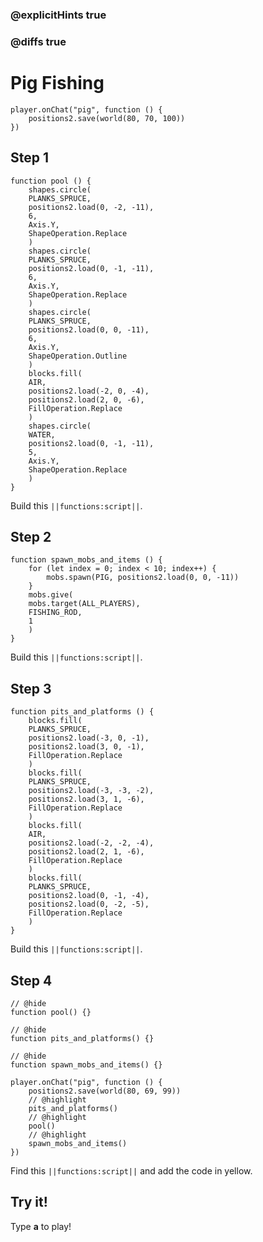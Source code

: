 ### @explicitHints true

### @diffs true

# Pig Fishing



```template
player.onChat("pig", function () {
    positions2.save(world(80, 70, 100))
})

```

## Step 1

```blocks
function pool () {
    shapes.circle(
    PLANKS_SPRUCE,
    positions2.load(0, -2, -11),
    6,
    Axis.Y,
    ShapeOperation.Replace
    )
    shapes.circle(
    PLANKS_SPRUCE,
    positions2.load(0, -1, -11),
    6,
    Axis.Y,
    ShapeOperation.Replace
    )
    shapes.circle(
    PLANKS_SPRUCE,
    positions2.load(0, 0, -11),
    6,
    Axis.Y,
    ShapeOperation.Outline
    )
    blocks.fill(
    AIR,
    positions2.load(-2, 0, -4),
    positions2.load(2, 0, -6),
    FillOperation.Replace
    )
    shapes.circle(
    WATER,
    positions2.load(0, -1, -11),
    5,
    Axis.Y,
    ShapeOperation.Replace
    )
}
```

Build this ``||functions:script||``.

## Step 2

```blocks
function spawn_mobs_and_items () {
    for (let index = 0; index < 10; index++) {
        mobs.spawn(PIG, positions2.load(0, 0, -11))
    }
    mobs.give(
    mobs.target(ALL_PLAYERS),
    FISHING_ROD,
    1
    )
}
```

Build this ``||functions:script||``.

## Step 3

```blocks
function pits_and_platforms () {
    blocks.fill(
    PLANKS_SPRUCE,
    positions2.load(-3, 0, -1),
    positions2.load(3, 0, -1),
    FillOperation.Replace
    )
    blocks.fill(
    PLANKS_SPRUCE,
    positions2.load(-3, -3, -2),
    positions2.load(3, 1, -6),
    FillOperation.Replace
    )
    blocks.fill(
    AIR,
    positions2.load(-2, -2, -4),
    positions2.load(2, 1, -6),
    FillOperation.Replace
    )
    blocks.fill(
    PLANKS_SPRUCE,
    positions2.load(0, -1, -4),
    positions2.load(0, -2, -5),
    FillOperation.Replace
    )
}
```

Build this ``||functions:script||``.


## Step 4

```blocks
// @hide
function pool() {}

// @hide
function pits_and_platforms() {}

// @hide
function spawn_mobs_and_items() {}

player.onChat("pig", function () {
    positions2.save(world(80, 69, 99))
    // @highlight
    pits_and_platforms()
    // @highlight
    pool()
    // @highlight
    spawn_mobs_and_items()
})
```

Find this ``||functions:script||`` and add the code in yellow.

## Try it!

Type **a** to play!